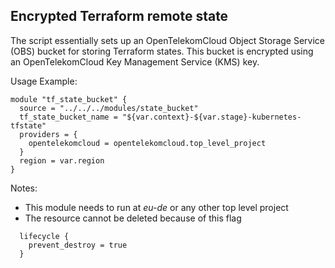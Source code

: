 ## Encrypted Terraform remote state

The script essentially sets up an OpenTelekomCloud Object Storage Service (OBS) bucket for storing Terraform states. 
This bucket is encrypted using an OpenTelekomCloud Key Management Service (KMS) key.

Usage Example:

```hcl
module "tf_state_bucket" {
  source = "../../../modules/state_bucket"
  tf_state_bucket_name = "${var.context}-${var.stage}-kubernetes-tfstate"
  providers = {
    opentelekomcloud = opentelekomcloud.top_level_project
  }
  region = var.region
}
```

Notes:
- This module needs to run at _eu-de_ or any other top level project
- The resource cannot be deleted because of this flag
```hcl
  lifecycle {
    prevent_destroy = true
  }
```